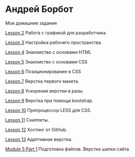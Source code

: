 # Андрей Борбот
Мои домашние задания

[Lesson 2](https://github.com/Broman3113/broman3113.github.io/tree/master/Lesson-2/ "Работа с графикой для разработчика.")  Работа с графикой для разработчика.

[Lesson 3](https://github.com/Broman3113/broman3113.github.io/tree/master/Lesson-3/ "Настройка рабочего пространства.
")  Настройка рабочего пространства.

[Lesson 4](https://github.com/Broman3113/broman3113.github.io/tree/master/Lesson-4/ "Знакомство с основами HTML
")  Знакомство с основами HTML

[Lesson 5](https://github.com/Broman3113/broman3113.github.io/tree/master/Lesson-5/ "Знакомство с основами CSS
")  Знакомство с основами CSS

[Lesson 6](https://github.com/Broman3113/broman3113.github.io/tree/master/Lesson-6/ "Позиционирование в CSS
")  Позиционирование в CSS

[Lesson 7](https://github.com/Broman3113/broman3113.github.io/tree/master/Lesson-7/ "Верстка первого макета.
")  Верстка первого макета.

[Lesson 8](https://github.com/Broman3113/broman3113.github.io/tree/master/Lesson-8/ "Ускорение верстки в разы.
")  Ускорение верстки в разы.

[Lesson 9](https://github.com/Broman3113/broman3113.github.io/tree/master/Lesson-9/ "Верстка при помощи bootstrap.
")  Верстка при помощи bootstrap.

[Lesson 10](https://github.com/Broman3113/broman3113.github.io/tree/master/Lesson-10/ "Препроцессор LESS для CSS.
") Препроцессор LESS для CSS.

[Lesson 11](https://github.com/Broman3113/broman3113.github.io/tree/master/Lesson-11/ "Сниппеты.
") Сниппеты.

[Lesson 12](https://github.com/Broman3113/broman3113.github.io/ "Хостинг от GitHub.
") Хостинг от GitHub.

[Lesson 13](https://github.com/Broman3113/broman3113.github.io/tree/master/Lesson-13 "Адаптивная верстка.
") Адаптивная верстка.

[Module 5 Part 1](https://github.com/Broman3113/broman3113.github.io/tree/master/Module5Part1 "Подготовка файлов. Верстка шапки сайта.
") Подготовка файлов. Верстка шапки сайта.
